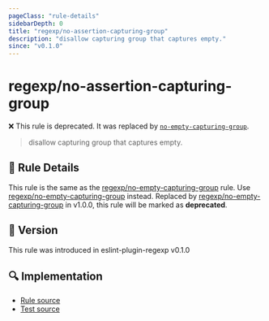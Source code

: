 ```yaml
---
pageClass: "rule-details"
sidebarDepth: 0
title: "regexp/no-assertion-capturing-group"
description: "disallow capturing group that captures empty."
since: "v0.1.0"
---
```

# regexp/no-assertion-capturing-group

❌ This rule is deprecated. It was replaced by [`no-empty-capturing-group`](https://ota-meshi.github.io/eslint-plugin-regexp/rules/no-empty-capturing-group.html).

<!-- end auto-generated rule header -->

> disallow capturing group that captures empty.

## :book: Rule Details

This rule is the same as the [regexp/no-empty-capturing-group] rule. Use [regexp/no-empty-capturing-group] instead.
Replaced by [regexp/no-empty-capturing-group] in v1.0.0, this rule will be marked as **deprecated**.

[regexp/no-empty-capturing-group]: no-empty-capturing-group.md

## :rocket: Version

This rule was introduced in eslint-plugin-regexp v0.1.0

## :mag: Implementation

- [Rule source](https://github.com/ota-meshi/eslint-plugin-regexp/blob/master/lib/rules/no-assertion-capturing-group.ts)
- [Test source](https://github.com/ota-meshi/eslint-plugin-regexp/blob/master/tests/lib/rules/no-assertion-capturing-group.ts)
